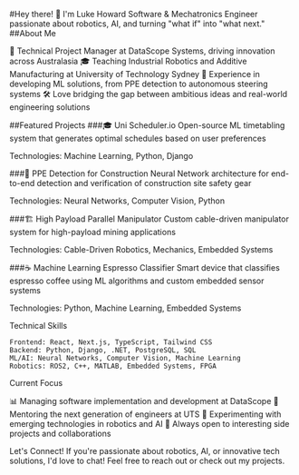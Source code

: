 #Hey there! 👋 I'm Luke Howard
Software & Mechatronics Engineer passionate about robotics, AI, and turning "what if" into "what next."
##About Me

🚀 Technical Project Manager at DataScope Systems, driving innovation across Australasia
🎓 Teaching Industrial Robotics and Additive Manufacturing at University of Technology Sydney
🤖 Experience in developing ML solutions, from PPE detection to autonomous steering systems
🛠️ Love bridging the gap between ambitious ideas and real-world engineering solutions

##Featured Projects
###🎓 Uni Scheduler.io
Open-source ML timetabling system that generates optimal schedules based on user preferences

Technologies: Machine Learning, Python, Django

###🦺 PPE Detection for Construction
Neural Network architecture for end-to-end detection and verification of construction site safety gear

Technologies: Neural Networks, Computer Vision, Python

###🏗️ High Payload Parallel Manipulator
Custom cable-driven manipulator system for high-payload mining applications

Technologies: Cable-Driven Robotics, Mechanics, Embedded Systems

###☕ Machine Learning Espresso Classifier
Smart device that classifies espresso coffee using ML algorithms and custom embedded sensor systems

Technologies: Python, Machine Learning, Embedded Systems



Technical Skills
```
Frontend: React, Next.js, TypeScript, Tailwind CSS
Backend: Python, Django, .NET, PostgreSQL, SQL
ML/AI: Neural Networks, Computer Vision, Machine Learning
Robotics: ROS2, C++, MATLAB, Embedded Systems, FPGA
```
Current Focus

📊 Managing software implementation and development at DataScope
🤝 Mentoring the next generation of engineers at UTS
🔬 Experimenting with emerging technologies in robotics and AI
🌟 Always open to interesting side projects and collaborations

Let's Connect!
If you're passionate about robotics, AI, or innovative tech solutions, I'd love to chat! Feel free to reach out or check out my projects.
<!--
**gldkhoward/gldkhoward** is a ✨ _special_ ✨ repository because its `README.md` (this file) appears on your GitHub profile.

Here are some ideas to get you started:

- 🔭 I’m currently working on ...
- 🌱 I’m currently learning ...
- 👯 I’m looking to collaborate on ...
- 🤔 I’m looking for help with ...
- 💬 Ask me about ...
- 📫 How to reach me: ...
- 😄 Pronouns: ...
- ⚡ Fun fact: ...
-->
